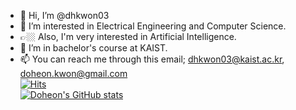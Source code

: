 - 👋 Hi, I’m @dhkwon03
- 👀 I’m interested in Electrical Engineering and Computer Science.
- 👉🏼 Also, I'm very interested in Artificial Intelligence.
- 🌱 I’m in bachelor's course at KAIST.
- 📫 You can reach me through this email; dhkwon03@kaist.ac.kr, doheon.kwon@gmail.com  
[![Hits](https://hits.seeyoufarm.com/api/count/incr/badge.svg?url=https%3A%2F%2Fgithub.com%2Fdhkwon03&count_bg=%2379C83D&title_bg=%232D6DE5&icon=&icon_color=%23E912DA&title=hits&edge_flat=false)](https://hits.seeyoufarm.com)  
[![Doheon's GitHub stats](https://github-readme-stats.vercel.app/api?username=dhkwon03)](https://github.com/anuraghazra/github-readme-stats)


<!---
dhkwon03/dhkwon03 is a ✨ special ✨ repository because its `README.md` (this file) appears on your GitHub profile.
You can click the Preview link to take a look at your changes.
--->
